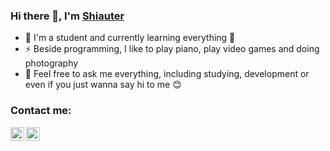 ### Hi there 👋, I'm [Shiauter](https://shiauter.github.io/web/)

- 🌱 I'm a student and currently learning everything 🤣
- ⚡ Beside programming, I like to play piano, play video games and doing photography
- 👯 Feel free to ask me everything, including studying, development or even if you just wanna say hi to me 😊

### Contact me:
[<img align="left" alt="Discord" width="22px" src="https://i.pinimg.com/736x/34/91/f3/3491f3e50ab6a4d51a348f9cc2419842.jpg" />][Discord]

[<img align="left" alt="Discord" width="22px" src="https://cdn.jsdelivr.net/npm/simple-icons@v3/icons/instagram.svg" />][Instagram]


[Discord]: https://discord.gg/AupqJBUSzs
[Instagram]: https://www.instagram.com/shiauter/
